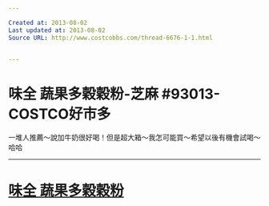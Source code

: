 ```yaml
---

Created at: 2013-08-02
Last updated at: 2013-08-02
Source URL: http://www.costcobbs.com/thread-6676-1-1.html


---
```


# 味全 蔬果多穀穀粉-芝麻 #93013-COSTCO好市多


一堆人推薦～說加牛奶很好喝！但是超大箱～我怎可能買～希望以後有機會試喝～哈哈

* * *

# [味全 蔬果多穀穀粉](http://www.costcobbs.com/thread-6676-1-1.html)

